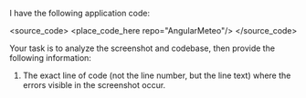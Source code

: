 I have the following application code:

<source_code>
<place_code_here repo="AngularMeteo"/>
</source_code>

Your task is to analyze the screenshot and codebase, then provide the following information:
1) The exact line of code (not the line number, but the line text) where the errors visible in the screenshot occur.
